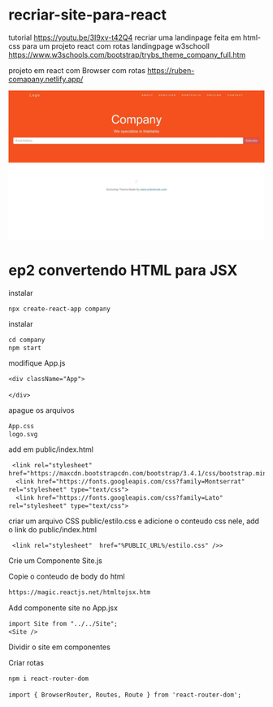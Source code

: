 # recriar-site-para-react
tutorial https://youtu.be/3I9xv-t42Q4
recriar uma landinpage feita em html-css para um projeto react com rotas
landingpage w3schooll
https://www.w3schools.com/bootstrap/trybs_theme_company_full.htm

projeto em react com Browser com rotas
https://ruben-comapany.netlify.app/

![plot](./print.jpg)
# ep2 convertendo HTML para JSX
instalar 
```
npx create-react-app company
```

instalar 
```
cd company
npm start
```

modifique App.js 
```
<div className="App">
     
</div>
```

apague os arquivos
```
App.css
logo.svg
```



add em public/index.html
```
 <link rel="stylesheet" href="https://maxcdn.bootstrapcdn.com/bootstrap/3.4.1/css/bootstrap.min.css">
  <link href="https://fonts.googleapis.com/css?family=Montserrat" rel="stylesheet" type="text/css">
  <link href="https://fonts.googleapis.com/css?family=Lato" rel="stylesheet" type="text/css">
```
criar um arquivo CSS public/estilo.css e adicione o conteudo css nele, add o link do public/index.html
```
 <link rel="stylesheet"  href="%PUBLIC_URL%/estilo.css" />>
 ```

Crie um Componente Site.js

Copie o conteudo de body do html
```html
https://magic.reactjs.net/htmltojsx.htm
```

Add componente site no App.jsx
```
import Site from "../../Site";
<Site />
```

Dividir o site em componentes

Criar rotas
```
npm i react-router-dom

import { BrowserRouter, Routes, Route } from 'react-router-dom';
```

